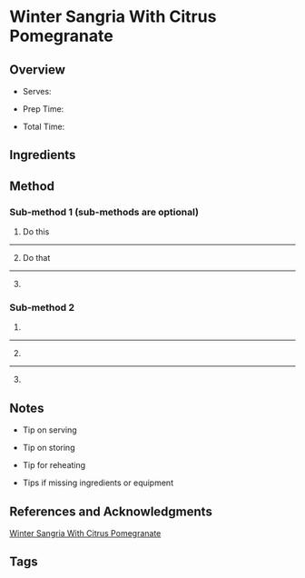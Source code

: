# Winter Sangria With Citrus Pomegranate

## Overview

- Serves:

- Prep Time:

- Total Time:

## Ingredients



## Method

### Sub-method 1 (sub-methods are optional)

1. Do this
---
2. Do that
---
3.

### Sub-method 2

1.
---
2.
---
3.

## Notes

- Tip on serving

- Tip on storing

- Tip for reheating

- Tips if missing ingredients or equipment

## References and Acknowledgments

[Winter Sangria With Citrus Pomegranate](http://www.simplebites.net/winter-sangria-with-citrus-pomegranate/)

## Tags


